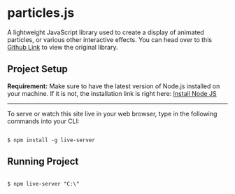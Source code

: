 # particles.js

A lightweight JavaScript library used to create a display of animated particles, or various other interactive effects. You can head over to this [Github Link](https://github.com/VincentGarreau/particles.js/) to view the original library. 

## Project Setup

  __Requirement:__ Make sure to have the latest version of Node.js installed on your machine. If it is not, the installation link is right          here: [Install Node JS](https://nodejs.org/en/)

---

  To serve or watch this site live in your web browser, type in the following commands into your CLI:   

  ``` 
  
  $ npm install -g live-server
  
  ``` 

## Running Project

  ``` 
  
  $ npm live-server "C:\"
  
  ``` 


